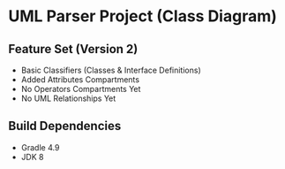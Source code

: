 # UML Parser Project (Class Diagram)

## Feature Set (Version 2)

* Basic Classifiers (Classes & Interface Definitions)
* Added Attributes Compartments 
* No Operators Compartments Yet
* No UML Relationships Yet

## Build Dependencies

* Gradle 4.9
* JDK 8

